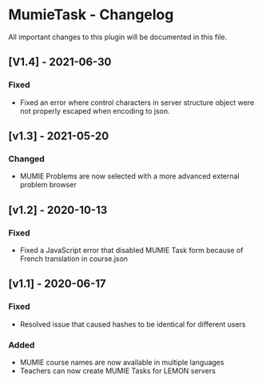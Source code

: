 # MumieTask - Changelog

All important changes to this plugin will be documented in this file.
## [V1.4] - 2021-06-30
### Fixed
- Fixed an error where control characters in server structure object were not properly escaped when encoding to json.

## [v1.3] - 2021-05-20
### Changed
- MUMIE Problems are now selected with a more advanced external problem browser

## [v1.2] - 2020-10-13
### Fixed
- Fixed a JavaScript error that disabled MUMIE Task form because of French translation in course.json

## [v1.1] - 2020-06-17
### Fixed
- Resolved issue that caused hashes to be identical for different users

### Added
- MUMIE course names are now available in multiple languages
- Teachers can now create MUMIE Tasks for LEMON servers
